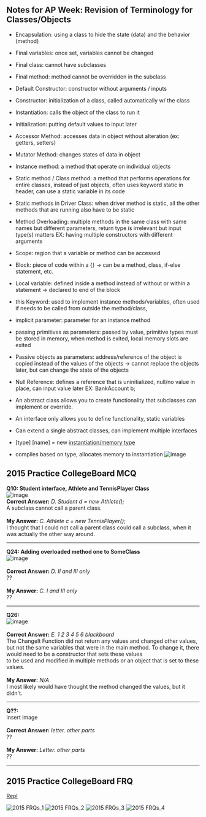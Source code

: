 ## Notes for AP Week: Revision of Terminology for Classes/Objects

* Encapsulation: using a class to hide the state (data)  and the behavior (method)

* Final variables: once set, variables cannot be changed

* Final class: cannot have subclasses

* Final method: method cannot be overridden in the subclass

* Default Constructor: constructor without arguments / inputs

* Constructor: initialization of a class, called automatically w/ the class

* Instantiation: calls the object of the class to run it

* Initialization: putting default values to input later

* Accessor Method: accesses data in object without alteration (ex: getters, setters)

* Mutator Method: changes states of data in object

* Instance method: a method that operate on individual objects

* Static method / Class method: a method that performs operations for entire classes, instead of just objects, often uses keyword static in header, can use a static variable in its code

* Static methods in Driver Class: when driver method is static, all the other methods that are running also have to be static

* Method Overloading: multiple methods in the same class with same names but different parameters, return type is irrelevant but input type(s) matters
EX: having multiple constructors with different arguments

* Scope: region that a variable or method can be accessed

* Block: piece of code within a {} -> can be a method, class, if-else statement, etc.

* Local variable: defined inside a method instead of without or within a statement -> declared to end of the block

* this Keyword: used to implement instance methods/variables, often used if needs to be called from outside the method/class, 

* implicit parameter: parameter for an instance method

* passing primitives as parameters: passed by value, primitive types must be stored in memory, when method is exited, local memory slots are exited

* Passive objects as parameters: address/reference of the object is copied instead of the values of the objects -> cannot replace the objects later, but can change the state of the objects 

* Null Reference: defines a reference that is uninitialized, null/no value in place, can input value later
EX: BankAccount b;

* An abstract class allows you to create functionality that subclasses can implement or override. 
* An interface only allows you to define functionality, static variables
* Can extend a single abstract classes, can implement multiple interfaces

* [type] [name] = new [instantiation/memory type]([parameter])

* compiles based on type, allocates memory to instantiation
![image](https://user-images.githubusercontent.com/89210459/165124993-aef30ee6-d12d-429a-874e-d37276bb2405.png)



## 2015 Practice CollegeBoard MCQ



**Q10: Student interface, Athlete and TennisPlayer Class**
<br> ![image](https://user-images.githubusercontent.com/89210459/164276898-8261a638-c593-4941-91f8-e3075ad07fb5.png) <br>
**Correct Answer:** *D. Student d = new Athlete();* <br> A subclass cannot call a parent class. <br> <br>
**My Answer:** *C. Athlete c = new TennisPlayer();* <br> I thought that I could not call a parent class could call a subclass, when it was actually the other way around.

---

**Q24: Adding overloaded method one to SomeClass**
<br> ![image](https://user-images.githubusercontent.com/89210459/164270210-7201c6d2-45e8-400c-8669-00daad1c94a5.png) <br> <br>
**Correct Answer:** *D. II and III only* <br> ?? <br> <br>
**My Answer:** *C. I and III only* <br> ??

---

**Q26:**
<br> ![image](https://user-images.githubusercontent.com/89210459/164271091-485b6025-ac3f-4f7e-bcde-43314a4fdfbb.png) <br> <br>
**Correct Answer:** *E. 1 2 3 4 5 6 blackboard* <br> The ChangeIt Function did not return any values and changed other values, but not the same variables that were in the main method. To change it, there would need to be a constructor that sets these values <br> to be used and modified in multiple methods or an object that is set to these values. <br> <br>
**My Answer:** *N/A* <br> I most likely would have thought the method changed the values, but it didn't.

---

**Q??:**
<br> insert image <br> <br>
**Correct Answer:** *letter. other parts* <br> ?? <br> <br>
**My Answer:** *Letter. other parts* <br> ??

---


## 2015 Practice CollegeBoard FRQ

[Repl](https://replit.com/join/vxdxppoemr-mistylavender)

![2015 FRQs_1](https://user-images.githubusercontent.com/89210459/165123208-9c533d50-aa67-4948-b259-023249e69561.jpg)
![2015 FRQs_2](https://user-images.githubusercontent.com/89210459/165123248-ad1f5c9e-e397-4721-a1e1-33f1caa79487.jpg)
![2015 FRQs_3](https://user-images.githubusercontent.com/89210459/165123279-13819b5e-adbb-483d-8e0f-9ca5304511c3.jpg)
![2015 FRQs_4](https://user-images.githubusercontent.com/89210459/165123347-f6169d0a-1446-4b54-a7f0-93021b9d6e6b.jpg)
